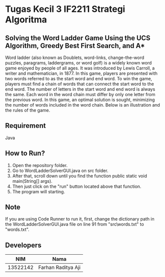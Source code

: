 # Tugas Kecil 3 IF2211 Strategi Algoritma
## Solving the Word Ladder Game Using the UCS Algorithm, Greedy Best First Search, and A*
Word ladder (also known as Doublets, word-links, change-the-word puzzles, paragrams, laddergrams, or word golf) is a widely known word game enjoyed by people of all ages. It was introduced by Lewis Carroll, a writer and mathematician, in 1877. In this game, players are presented with two words referred to as the start word and end word. To win the game, players must find a chain of words that can connect the start word to the end word. The number of letters in the start word and end word is always the same. Each word in the word chain must differ by only one letter from the previous word. In this game, an optimal solution is sought, minimizing the number of words included in the word chain. Below is an illustration and the rules of the game.

## Requirement
Java

## How to Run?
1. Open the repository folder.
2. Go to WordLadderSolverGUI.java on src folder.
3. After that, scroll down until you find the function public static void main(String[] args).
4. Then just click on the "run" button located above that function.
5. The program will starting.

## Note
If you are using Code Runner to run it, first, change the dictionary path in the WordLadderSolverGUI.java file on line 91 from "src\\words.txt" to "words.txt".

## Developers

|   NIM    |          Nama          |
| :------: | :--------------------: |
| 13522142 | Farhan Raditya Aji |
